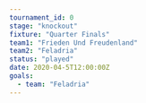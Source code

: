 ```yaml
---
tournament_id: 0
stage: "knockout"
fixture: "Quarter Finals"
team1: "Frieden Und Freudenland"
team2: "Feladria"
status: "played"
date: 2020-04-5T12:00:00Z
goals:
  - team: "Feladria"
---
```

